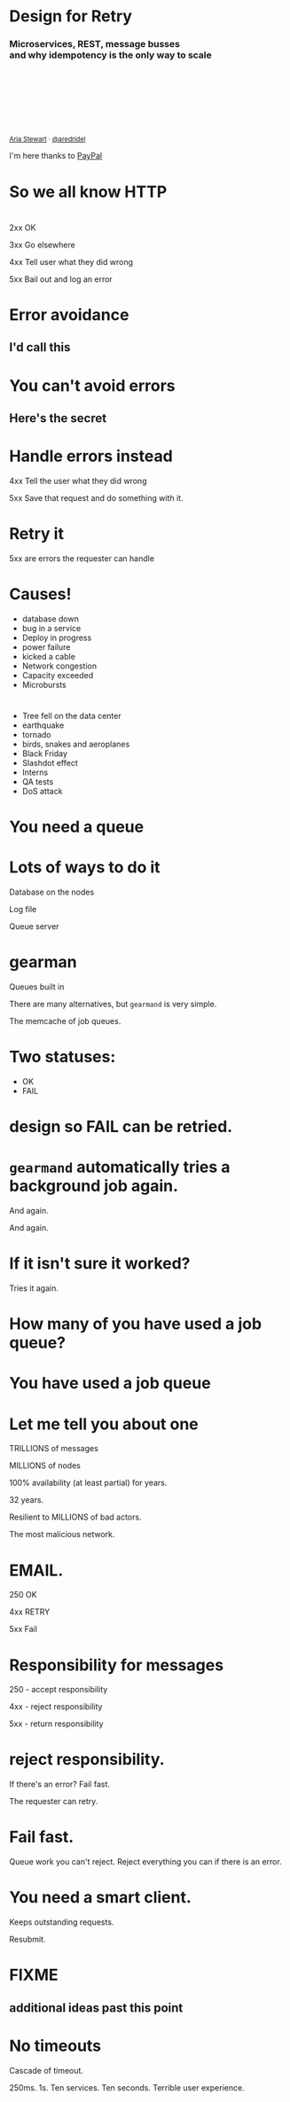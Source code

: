 
# Design for Retry

### Microservices, REST, message busses<br> and why idempotency is the only way to scale

<br><br><br><br><br><br><br><small><a href="http://dinhe.net/~aredridel/">Aria Stewart</a> &middot; <a href="http://twitter.com/aredridel">@aredridel</a></small>

I'm here thanks to [PayPal](http://paypal.com)

# So we all know HTTP

#
2xx OK

3xx Go elsewhere

4xx Tell user what they did wrong

5xx Bail out and log an error

# Error avoidance

## I'd call this

# You can't avoid errors

## Here's the secret

# Handle errors instead

4xx Tell the user what they did wrong

5xx Save that request and do something with it.

# Retry it

5xx are errors the requester can handle

# Causes!

* database down
* bug in a service
* Deploy in progress
* power failure
* kicked a cable
* Network congestion
* Capacity exceeded
* Microbursts

#

* Tree fell on the data center
* earthquake
* tornado
* birds, snakes and aeroplanes
* Black Friday
* Slashdot effect
* Interns
* QA tests
* DoS attack

# You need a queue

# Lots of ways to do it

Database on the nodes

Log file

Queue server

# gearman

Queues built in

There are many alternatives, but `gearmand` is very simple.

The memcache of job queues.

# Two statuses:

* OK
* FAIL

# design so FAIL can be retried.

# `gearmand` automatically tries a background job again.

And again.

And again.

# If it isn't sure it worked?

Tries it again.

# How many of you have used a job queue?

# You have used a job queue

# Let me tell you about one

TRILLIONS of messages

MILLIONS of nodes

100% availability (at least partial) for years.

32 years.

Resilient to MILLIONS of bad actors.

The most malicious network.

# EMAIL.

250 OK

4xx RETRY

5xx Fail

# Responsibility for messages

250 - accept responsibility

4xx - reject responsibility

5xx - return responsibility

# reject responsibility.

If there's an error? Fail fast.

The requester can retry.

# Fail fast.

Queue work you can't reject. Reject everything you can if there is an error.

# You need a smart client.

Keeps outstanding requests.

Resubmit.

# FIXME
## additional ideas past this point

# No timeouts

Cascade of timeout.

250ms. 1s. Ten services. Ten seconds. Terrible user experience.

